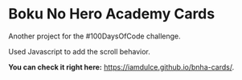# Boku No Hero Academy Cards

Another project for the #100DaysOfCode challenge.

Used Javascript to add the scroll behavior.

**You can check it right here:** https://iamdulce.github.io/bnha-cards/.

